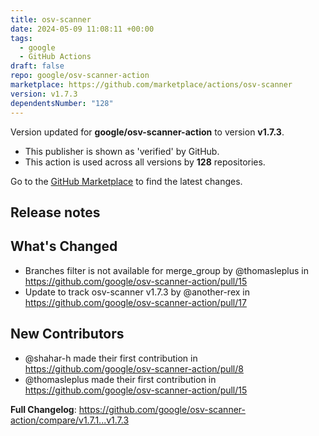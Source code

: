 ```yaml
---
title: osv-scanner
date: 2024-05-09 11:08:11 +00:00
tags:
  - google
  - GitHub Actions
draft: false
repo: google/osv-scanner-action
marketplace: https://github.com/marketplace/actions/osv-scanner
version: v1.7.3
dependentsNumber: "128"
---
```



Version updated for **google/osv-scanner-action** to version **v1.7.3**.
- This publisher is shown as 'verified' by GitHub.
- This action is used across all versions by **128** repositories.

Go to the [GitHub Marketplace](https://github.com/marketplace/actions/osv-scanner) to find the latest changes.

## Release notes

## What's Changed
* Branches filter is not available for merge_group by @thomasleplus in https://github.com/google/osv-scanner-action/pull/15
* Update to track osv-scanner v1.7.3 by @another-rex in https://github.com/google/osv-scanner-action/pull/17

## New Contributors
* @shahar-h made their first contribution in https://github.com/google/osv-scanner-action/pull/8
* @thomasleplus made their first contribution in https://github.com/google/osv-scanner-action/pull/15

**Full Changelog**: https://github.com/google/osv-scanner-action/compare/v1.7.1...v1.7.3
